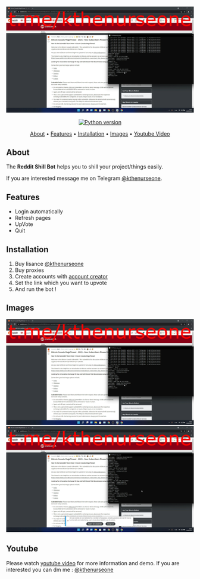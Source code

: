 <p align="center"><a href="" target="_blank"><img src="https://github.com/kthenurseone/reddit_upvote_bot/blob/main/1.png?raw=true"></a></p>

<p align="center">
    <a href="https://www.python.org/downloads/release/python-380/"><img src="https://img.shields.io/badge/python-3.8-blue.svg?style=plastic" alt="Python version"></a>
</p>

<p align="center">
  <a href="#about">About</a>
  •
  <a href="#features">Features</a>
  •
  <a href="#installation">Installation</a>
  •
  <a href="#images">Images</a>
  •
  <a href="#youtube">Youtube Video</a>
</p>

## About
The **Reddit Shill Bot** helps you to shill your project/things easily.

If you are interested message me on Telegram [@kthenurseone](https://t.me/kthenurseone). 

## Features
- Login automatically
- Refresh pages
- UpVote
- Quit



## Installation
1) Buy lisance [@kthenurseone](https://t.me/kthenurseone)
2) Buy proxies
3) Create accounts with [account creator ](https://github.com/kthenurseone/reddit_account_creator)
4) Set the link which you want to upvote
5) And run the bot !


## Images
![reddit_upvote_bot](https://github.com/kthenurseone/reddit_upvote_bot/blob/main/1.png?raw=true)
![reddit_upvote_bot](https://github.com/kthenurseone/reddit_upvote_bot/blob/main/2.png?raw=true)



## Youtube
Please watch [youtube video]() for more information and demo. If you are interested you can dm me : [@kthenurseone](https://t.me/kthenurseone)
